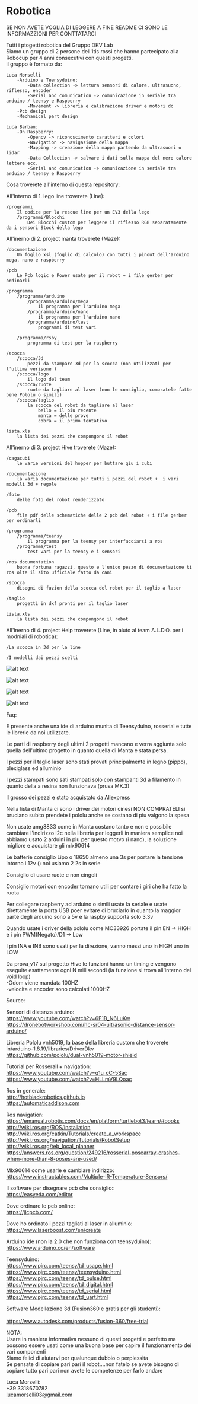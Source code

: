 # Robotica

SE NON AVETE VOGLIA DI LEGGERE A FINE README CI SONO LE INFORMAZZIONI PER CONTTATARCI

Tutti i ptogetti robotica del Gruppo DKV Lab<br/>
Siamo un gruppo di 2 persone dell'Itis rossi che hanno partecipato alla Robocup per 4 anni consecutivi con questi progetti.<br/>
il gruppo è formato da:

	Luca Morselli
		-Arduino e Teensyduino:
			-Data collection -> lettura sensori di calore, ultrasuono, riflesso, encoder
			-Serial and comunication -> comunicazione in seriale tra arduino / teensy e Raspberry
			-Movement -> libreria e calibrazione driver e motori dc
		-Pcb design 
		-Mechanical part design
		
	Luca Barban:
		-On Raspberry:
			-Opencv -> riconoscimento caratteri e colori
			-Navigation -> navigazione della mappa
			-Mapping -> creazione della mappa partendo da ultrasuoni o lidar
			-Data Collection -> salvare i dati sulla mappa del nero calore lettere ecc.
			-Serial and comunication -> comunicazione in seriale tra arduino / teensy e Raspberry
			
Cosa troverete all'interno di questa repository:

All'interno di 1. lego line troverete (Line):

	/programmi
		Il codice per la rescue line per un EV3 della lego
		/programmi/Blocchi
			Dei Blocchi custom per leggere il riflesso RGB separatamente da i sensori Stock della lego

All'inerno di 2. project manta troverete (Maze):

	/documentazione
		Un foglio xsl (foglio di calcolo) con tutti i pinout dell'arduino mega, nano e raspberry 
		
	/pcb
		Le Pcb logic e Power usate per il robot + i file gerber per ordinarli
		
	/programma
		/programma/arduino
			/programma/arduino/mega
				il programma per l'arduino mega
			/programma/arduino/nano
				il programma per l'arduino nano
			/programma/arduino/test
				programmi di test vari
		
		/programma/rsby
			programma di test per la raspberry
	
	/scocca
		/scocca/3d
			pezzi da stampare 3d per la scocca (non utilizzati per l'ultima verisone )
		/scocca/logo
			il logo del team
		/scocca/ruote
			ruote da tagliare al laser (non le consiglio, compratele fatte bene Pololu o simili)
		/scocca/taglio
			la scocca del robot da tagliare al laser 
				bello = il piu recente
				manta = delle prove 
				cobra = il primo tentativo
				
	lista.xls 
		la lista dei pezzi che compongono il robot


All'inerno di 3. project Hive troverete (Maze):

	/cagacubi
		le varie versioni del hopper per buttare giu i cubi
		
	/documentazione
		la varia documentazione per tutti i pezzi del robot +  i vari modelli 3d + regole
	
	/foto
		delle foto del robot renderizzato
	
	/pcb 
		file pdf delle schematiche delle 2 pcb del robot + i file gerber per ordinarli
	
	/programma
		/programma/teensy
			il programma per la teensy per interfacciarsi a ros
		/programma/test
			test vari per la teensy e i sensori
	
	/ros documentation
		buona fortuna ragazzi, questo e l'unico pezzo di documentazione ti ros olte il sito ufficiale fatto da cani
	
	/scocca
		disegni di fuzion della scocca del robot per il taglio a laser
	
	/taglio
		progetti in dxf pronti per il taglio laser
		
	Lista.xls
		la lista dei pezzi che compongono il robot
		

All'inerno di 4. project Help troverete (Line, in aiuto al team A.L.D.O. per i modniali di robotica):

	/La scocca in 3d per la line
	
	/I modelli dai pezzi scelti
	

![alt text](https://github.com/morselliluca/Robotica/blob/main/3.%20Project%20Hive/foto/1.JPG)

![alt text](https://github.com/morselliluca/Robotica/blob/main/3.%20Project%20Hive/foto/2.JPG)

![alt text](https://github.com/morselliluca/Robotica/blob/main/3.%20Project%20Hive/foto/3.JPG)

![alt text](https://github.com/morselliluca/Robotica/blob/main/3.%20Project%20Hive/foto/4.JPG)


Faq:

E presente anche una ide di arduino munita di Teensyduino, rosserial e tutte le librerie da noi utilizzate.

Le parti di raspberry degli ultimi 2 progetti mancano e verra aggiunta solo quella dell'ultimo progetto in quanto quella di Manta e stata persa.

I pezzi per il taglio laser sono stati provati principalmente in legno (pippo), plexiglass ed alluminio

I pezzi stampati sono sati stampati solo con stampanti 3d a filamento in quanto della a resina non funzionava (prusa MK.3)

Il grosso dei pezzi e stato acquistato da Aliexpress

Nella lista di Manta ci sono i driver dei motori cinesi NON COMPRATELI si bruciano subito prendete i pololu anche se costano di piu valgono la spesa

Non usate amg8833 come in Manta costano tanto e non e possibile cambiare l'indirizzo i2c nella libreria per leggerli in maniera semplice noi abbiamo usato 2 arduini in piu per questo motvo (i nano), la soluzione migliore e acquistare gli mlx90614

Le batterie consiglio Lipo o 18650 almeno una 3s per portare la tensione intorno i 12v () noi usiamo 2 2s in serie

Consiglio di usare ruote e non cingoli

Consiglio motori con encoder tornano utili per contare i giri che ha fatto la ruota

Per collegare raspberry ad arduino o simili usate la seriale e usate direttamente la porta USB poer evitare di bruciarlo in quanto la maggior parte degli arduino sono a 5v e la raspby supporta solo 3.3v

Quando usate i driver della pololu come MC33926 portate il pin EN -> HIGH e i pin PWM(Negato)/D1 -> Low

I pin INA e INB sono usati per la direzione, vanno messi uno in HIGH uno in LOW 

Da prova_v17 sul progetto Hive le funzioni hanno un timing e vengono eseguite esattamente ogni N millisecondi (la funzione si trova all'interno del void loop)<br/>
	-Odom viene mandata 100HZ<br/>
	-velocita e encoder sono calcolati 1000HZ<br/>



Source:<br/>

Sensori di distanza arduino:<br/>
https://www.youtube.com/watch?v=6F1B_N6LuKw<br/>
https://dronebotworkshop.com/hc-sr04-ultrasonic-distance-sensor-arduino/<br/>

Libreria Pololu vnh5019, la base della libreria custom che troverete in/arduino-1.8.19/libraries/DriverDkv<br/>
https://github.com/pololu/dual-vnh5019-motor-shield<br/>
	
Tutorial per Rosserail + navigation:<br/>
https://www.youtube.com/watch?v=q1u_cC-5Sac<br/>
https://www.youtube.com/watch?v=HLLmV9LQoac<br/>

Ros in generale:<br/>
http://hotblackrobotics.github.io<br/>
https://automaticaddison.com<br/>

Ros navigation:<br/>
https://emanual.robotis.com/docs/en/platform/turtlebot3/learn/#books<br/>
http://wiki.ros.org/ROS/Installation<br/>
http://wiki.ros.org/catkin/Tutorials/create_a_workspace<br/>
http://wiki.ros.org/navigation/Tutorials/RobotSetup<br/>
http://wiki.ros.org/teb_local_planner<br/>
https://answers.ros.org/question/249216/rosserial-posearray-crashes-when-more-than-8-poses-are-used/<br/>


		
Mlx90614 come usarle e cambiare indirizzo:<br/>
https://www.instructables.com/Multiple-IR-Temperature-Sensors/<br/>
	
Il software per disegnare pcb che consiglio::<br/>
https://easyeda.com/editor<br/>
		
Dove ordinare le pcb online:<br/>
https://jlcpcb.com/<br/>
		
Dove ho ordinato i pezzi tagliati al laser in alluminio:<br/>
https://www.laserboost.com/en/create<br/>
	
Arduino ide (non la 2.0 che non funziona con teensyduino):<br/>
https://www.arduino.cc/en/software<br/>
			
Teensyduino:<br/>
https://www.pjrc.com/teensy/td_usage.html<br/>
https://www.pjrc.com/teensy/teensyduino.html<br/>
https://www.pjrc.com/teensy/td_pulse.html<br/>
https://www.pjrc.com/teensy/td_digital.html<br/>
https://www.pjrc.com/teensy/td_serial.html<br/>
https://www.pjrc.com/teensy/td_uart.html<br/>
		
Software Modellazione 3d (Fusion360 e gratis per gli studenti):<br/>	
https://www.autodesk.com/products/fusion-360/free-trial<br/>


NOTA:<br/>
Usare in maniera informativa nessuno di questi progetti e perfetto ma possono essere usati come una buona base per capire il funzionamento dei vari componenti<br/>
Siamo felici di aiutarvi per qualunque dubbio o perplessita<br/>
Se pensate di copiare pari pari il robot....non fatelo se avete bisogno di copiare tutto pari pari non avete le competenze per farlo andare<br/>

Luca Morselli:<br/>
+39 3318670782 <br/>
lucamorselli03@gmail.com<br/>

